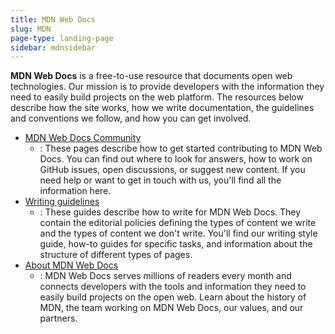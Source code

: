 ```yaml
---
title: MDN Web Docs
slug: MDN
page-type: landing-page
sidebar: mdnsidebar
---
```


**MDN Web Docs** is a free-to-use resource that documents open web technologies.
Our mission is to provide developers with the information they need to easily build projects on the web platform.
The resources below describe how the site works, how we write documentation, the guidelines and conventions we follow, and how you can get involved.

- [MDN Web Docs Community](/en-US/docs/MDN/Community)
  - : These pages describe how to get started contributing to MDN Web Docs.
    You can find out where to look for answers, how to work on GitHub issues, open discussions, or suggest new content.
    If you need help or want to get in touch with us, you'll find all the information here.
- [Writing guidelines](/en-US/docs/MDN/Writing_guidelines)
  - : These guides describe how to write for MDN Web Docs.
    They contain the editorial policies defining the types of content we write and the types of content we don't write.
    You'll find our writing style guide, how-to guides for specific tasks, and information about the structure of different types of pages.
- [About MDN Web Docs](/en-US/about)
  - : MDN Web Docs serves millions of readers every month and connects developers with the tools and information they need to easily build projects on the open web.
    Learn about the history of MDN, the team working on MDN Web Docs, our values, and our partners.
